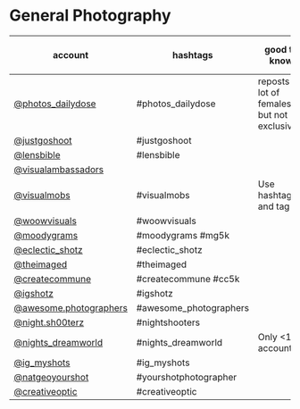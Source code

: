# General Photography
|                                  account                                   |        hashtags        |                 good to know                  | current followcount (11/2018) |
| -------------------------------------------------------------------------- | ---------------------- | --------------------------------------------- | ----------------------------- |
| [@photos_dailydose](https://www.instagram.com/photos_dailydose/)           | #photos_dailydose      | reposts a lot of females, but not exclusively | 231k                          |
| [@justgoshoot](https://www.instagram.com/justgoshoot/)                     | #justgoshoot           |                                               | 62.5k                         |
| [@lensbible](https://www.instagram.com/lensbible/)                         | #lensbible             |                                               | 850k                          |
| [@visualambassadors](https://www.instagram.com/visualambassadors/)         |                        |                                               | 768k                          |
| [@visualmobs](https://www.instagram.com/visualmobs/)                       | #visualmobs            | Use hashtag and tag                           | 237k                          |
| [@woowvisuals](https://www.instagram.com/woowvisuals/)                     | #woowvisuals           |                                               | 82.1k                         |
| [@moodygrams](https://www.instagram.com/moodygrams/)                       | #moodygrams #mg5k      |                                               | 1.1m                          |
| [@eclectic_shotz](https://www.instagram.com/eclectic_shotz/)               | #eclectic_shotz        |                                               | 437k                          |
| [@theimaged](https://www.instagram.com/theimaged/)                         | #theimaged             |                                               | 267k                          |
| [@createcommune](https://www.instagram.com/createcommune/)                 | #createcommune #cc5k   |                                               | 309k                          |
| [@igshotz](https://www.instagram.com/igshotz/)                             | #igshotz               |                                               | 80k                           |
| [@awesome.photographers](https://www.instagram.com/awesome.photographers/) | #awesome_photographers |                                               | 1.9m                          |
| [@night.sh00terz](https://www.instagram.com/night.sh00terz/)               | #nightshooters         |                                               | 66k                           |
| [@nights_dreamworld](https://www.instagram.com/nights_dreamworld/)         | #nights_dreamworld     | Only <10k accounts                            | 24.9k                         |
| [@ig_myshots](https://www.instagram.com/ig_myshots/)                       | #ig_myshots            |                                               | 141k                          |
| [@natgeoyourshot](https://www.instagram.com/natgeoyourshot/)               | #yourshotphotographer  |                                               | 1.4m                          |
| [@creativeoptic](https://www.instagram.com/creativeoptic/)                 | #creativeoptic         |                                               | 178k                          |